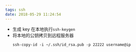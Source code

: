 ```yaml
---
tags: ssh
date: 2018-05-29 11:24:54
---
```


- 生成 key
  在本地执行`ssh-keygen`
- 将本地的公钥拷贝到远程服务器
  ```shell
  ssh-copy-id -i ~/.ssh/id_rsa.pub -p 22222 username@ip
  ```
